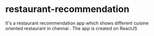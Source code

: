 # restaurant-recommendation
It's a restaurant recommendation app which shows different cuisine oriented restaurant in chennai . The app is created on ReactJS
